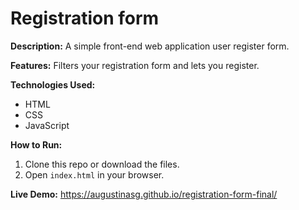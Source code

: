 # Registration form

**Description:**
A simple front-end web application user register form.

**Features:**
Filters your registration form and lets you register.

**Technologies Used:**

* HTML
* CSS
* JavaScript

**How to Run:**

1. Clone this repo or download the files.
2. Open `index.html` in your browser.

**Live Demo:**
https://augustinasg.github.io/registration-form-final/


